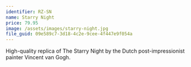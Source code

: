 ```yaml
---
identifier: RZ-SN
name: Starry Night
price: 79.95
image: /assets/images/starry-night.jpg
file_guid: 09e589c7-3d18-4c2e-9cee-4f447e9f054a
---
```


High-quality replica of The Starry Night by the Dutch post-impressionist painter Vincent van Gogh.